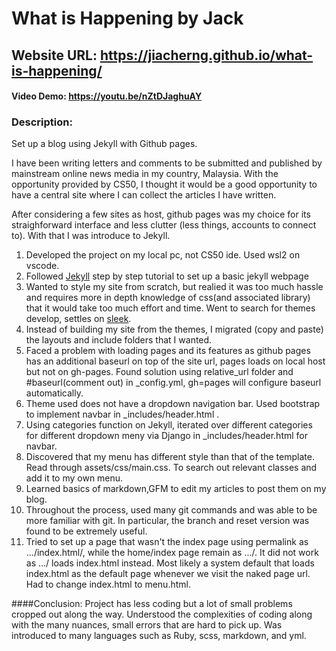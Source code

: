 # What is Happening by Jack
## Website URL: https://jiacherng.github.io/what-is-happening/
#### Video Demo:  https://youtu.be/nZtDJaghuAY
### Description:

Set up a blog using Jekyll with Github pages.

I have been writing letters and comments to be submitted and published by mainstream online news media in my country, Malaysia. With the opportunity provided by CS50,
I thought it would be a good opportunity to have a central site where I can collect the articles I have written.

After considering a few sites as host, github pages was my choice for its straighforward interface and less clutter (less things, accounts to connect to). With that I
was introduce to Jekyll.

1. Developed the project on my local pc, not CS50 ide. Used wsl2 on vscode.
2. Followed [Jekyll](https://jekyllrb.com/) step by step tutorial to set up a basic jekyll webpage
3. Wanted to style my site from scratch, but realied it was too much hassle and requires more in depth knowledge of css(and associated library) that it would
   take too much effort and time. Went to search for themes develop, settles on [sleek](https://github.com/janczizikow/sleek).
4. Instead of building my site from the themes, I migrated (copy and paste) the layouts and include folders that I wanted.
5. Faced a problem with loading pages and its features as github pages has an additional baseurl on top of the site url, pages loads on local host but not on gh-pages.
   Found solution using relative_url folder and #baseurl(comment out) in _config.yml, gh=pages will configure baseurl automatically.
6. Theme used does not have a dropdown navigation bar. Used bootstrap to implement navbar in _includes/header.html .
7. Using categories function on Jekyll, iterated over different categories for different dropdown meny via Django in _includes/header.html for navbar.
8. Discovered that my menu has different style than that of the template. Read through assets/css/main.css. To search out relevant classes and add it to my own menu.
9. Learned basics of markdown,GFM to edit my articles to post them on my blog.
10. Throughout the process, used many git commands and was able to be more familiar with git. In particular, the branch and reset version was found to be extremely useful.
11. Tried to set up a page that wasn't the index page using permalink as .../index.html/, while the home/index page remain as .../. It did not work as .../ loads index.html instead.
    Most likely a system default that loads index.html as the default page whenever we visit the naked page url. Had to change index.html to menu.html.

####Conclusion: Project has less coding but a lot of small problems cropped out along the way. Understood the complexities of coding along with the many nuances, small errors that
are hard to pick up. Was introduced to many languages such as Ruby, scss, markdown, and yml.


